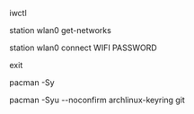 iwctl

station wlan0 get-networks

station wlan0 connect WIFI
PASSWORD

exit

pacman -Sy

pacman -Syu --noconfirm archlinux-keyring git
